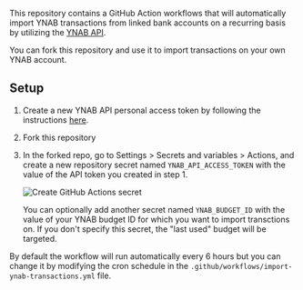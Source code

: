 This repository contains a GitHub Action workflows that will automatically import YNAB transactions from linked bank accounts on a recurring basis by utilizing the [YNAB API](https://api.ynab.com/).

You can fork this repository and use it to import transactions on your own YNAB account.

## Setup

1. Create a new YNAB API personal access token by following the instructions [here](https://api.ynab.com/#personal-access-tokens).
1. Fork this repository
1. In the forked repo, go to Settings > Secrets and variables > Actions, and create a new repository secret named `YNAB_API_ACCESS_TOKEN` with the value of the API token you created in step 1.

    ![Create GitHub Actions secret](https://user-images.githubusercontent.com/759811/232794388-9781419c-596c-4285-bad5-89b07e487567.png)


    You can optionally add another secret named `YNAB_BUDGET_ID` with the value of your YNAB budget ID for which you want to import transctions on. If you don't specify this secret, the "last used" budget will be targeted.

By default the workflow will run automatically every 6 hours but you can change it by modifying the cron schedule in the `.github/workflows/import-ynab-transactions.yml` file.
